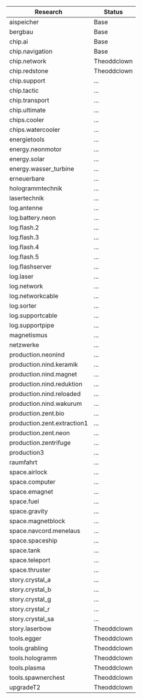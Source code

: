 Research  | Status
--------- | ------
aispeicher | Base
bergbau | Base
chip.ai | Base 
chip.navigation | Base
chip.network | Theoddclown
chip.redstone | Theoddclown
chip.support | ...
chip.tactic | ...
chip.transport | ...
chip.ultimate | ...
chips.cooler | ...
chips.watercooler | ...
energietools | ...
energy.neonmotor | ...
energy.solar | ...
energy.wasser_turbine | ...
erneuerbare | ...
hologrammtechnik | ...
lasertechnik | ...
log.antenne | ...
log.battery.neon | ...
log.flash.2 | ...
log.flash.3 | ...
log.flash.4 | ...
log.flash.5 | ...
log.flashserver | ...
log.laser | ...
log.network | ...
log.networkcable | ...
log.sorter | ...
log.supportcable | ...
log.supportpipe | ...
magnetismus | ...
netzwerke | ...
production.neonind | ...
production.nind.keramik | ...
production.nind.magnet | ...
production.nind.reduktion | ...
production.nind.reloaded | ...
production.nind.wakurum | ...
production.zent.bio | ...
production.zent.extraction1 | ...
production.zent.neon | ...
production.zentrifuge | ...
production3 | ...
raumfahrt | ...
space.airlock | ...
space.computer | ...
space.emagnet | ...
space.fuel | ...
space.gravity | ...
space.magnetblock | ...
space.navcord.menelaus | ...
space.spaceship | ...
space.tank | ...
space.teleport | ...
space.thruster | ...
story.crystal_a | ...
story.crystal_b | ...
story.crystal_g | ...
story.crystal_r | ...
story.crystal_sa | ...
story.laserbow | Theoddclown
tools.egger | Theoddclown
tools.grabling | Theoddclown
tools.hologramm |  Theoddclown
tools.plasma | Theoddclown
tools.spawnerchest | Theoddclown
upgradeT2 | Theoddclown








